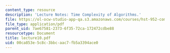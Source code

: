 ```yaml
---
content_type: resource
description: 'Lecture Notes: Time Complexity of Algorithms.'
file: https://ol-ocw-studio-app-qa.s3.amazonaws.com/courses/hst-952-computing-for-biomedical-scientists-fall-2002/00ca853e5c8c3bbcaac7fb5a3394ace0_lecture10.pdf
file_type: application/pdf
parent_uid: 7ae67581-2373-6f35-72ca-172472cdbe88
resourcetype: Document
title: lecture10.pdf
uid: 00ca853e-5c8c-3bbc-aac7-fb5a3394ace0
---
```

